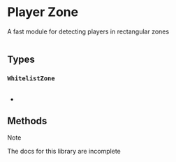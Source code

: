 # Player Zone

A fast module for detecting players in rectangular zones

```luau

```

## Types

### `WhitelistZone`
```luau

```
* 

## Methods



> [!NOTE]
> The docs for this library are incomplete